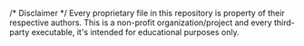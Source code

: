/* Disclaimer */
Every proprietary file in this repository is property of their respective authors.
This is a non-profit organization/project and every third-party executable, it's intended for educational purposes only.  
